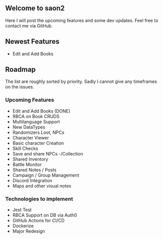 ## Welcome to saon2

Here I will post the upcoming features and some dev updates. Feel free to contact me via GitHub.

## Newest Features
- Edit and Add Books

## Roadmap

The list are roughly sorted by priority. Sadly I cannot give any timeframes on the issues.

### Upcoming Features 
- Edit and Add Books (DONE)
- RBCA on Book CRUDS
- Multilanguage Support
- New DataTypes
- Randomizers Loot, NPCs
- Character Viewer
- Basic character Creation
- Skill Checks
- Save and share NPCs -/Collection
- Shared Inventory
- Battle Monitor
- Shared Notes / Posts
- Campaign / Group Management
- Discord Integration
- Maps and other visual notes

### Technologies to implement
- Jest Test
- RBCA Support on DB via Auth0
- GitHub Actions for CI/CD
- Dockerize
- Major Redesign

